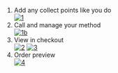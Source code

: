 1. Add any collect points like you do<br />
<a href="https://ibb.co/rcTWkTk"><img src="https://i.ibb.co/pRGm2G2/1.png" alt="1" border="0"></a>
2. Call and manage your method<br />
<a href="https://ibb.co/vV50PdW"><img src="https://i.ibb.co/wBH5WQq/1b.png" alt="1b" border="0"></a>
3. View in checkout<br />
<a href="https://ibb.co/jzzg62P"><img src="https://i.ibb.co/RNNzvmk/2.png" alt="2" border="0"></a>
<a href="https://ibb.co/N7g64K3"><img src="https://i.ibb.co/b7jgfX3/3.png" alt="3" border="0"></a>
4. Order preview<br />
<a href="https://ibb.co/0C2fV9h"><img src="https://i.ibb.co/R3bC46z/4.png" alt="4" border="0"></a><br />
